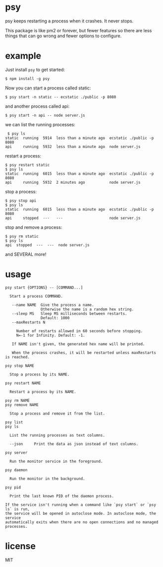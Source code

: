# psy

psy keeps restarting a process when it crashes. It never stops.

This package is like pm2 or forever, but fewer features so there are less things
that can go wrong and fewer options to configure.

# example

Just install `psy` to get started:

```
$ npm install -g psy
```

Now you can start a process called static:

```
$ psy start -n static -- ecstatic ./public -p 8080
```

and another process called api:

```
$ psy start -n api -- node server.js
```

we can list the running processes:

```
 $ psy ls
static  running  5914  less than a minute ago  ecstatic ./public -p 8080
api     running  5932  less than a minute ago  node server.js
```

restart a process:

```
$ psy restart static
$ psy ls
static  running  6015  less than a minute ago  ecstatic ./public -p 8080
api     running  5932  2 minutes ago           node server.js
```

stop a process:

```
$ psy stop api
$ psy ls
static  running  6015  less than a minute ago  ecstatic ./public -p 8080
api     stopped  ---   ---                     node server.js
```

stop and remove a process:

```
$ psy rm static
$ psy ls
api  stopped  ---  ---  node server.js
```

and SEVERAL more!

# usage

```
psy start {OPTIONS} -- [COMMAND...]

  Start a process COMMAND.

   --name NAME  Give the process a name.
                Otherwise the name is a random hex string.
   --sleep MS   Sleep MS milliseconds between restarts.
                Default: 1000
   --maxRestarts N

     Number of restarts allowed in 60 seconds before stopping.
     N=-1 for Infinity. Default: -1.

   If NAME isn't given, the generated hex name will be printed.
 
   When the process crashes, it will be restarted unless maxRestarts is reached.

psy stop NAME

  Stop a process by its NAME.

psy restart NAME

  Restart a process by its NAME.

psy rm NAME
psy remove NAME

  Stop a process and remove it from the list.

psy list
psy ls

  List the running processes as text columns.

  --json     Print the data as json instead of text columns.

psy server

  Run the monitor service in the foreground.

psy daemon

  Run the monitor in the background.

psy pid

  Print the last known PID of the daemon process.

If the service isn't running when a command like `psy start` or `psy ls` is run,
the service will be opened in autoclose mode. In autoclose mode, the service
automatically exits when there are no open connections and no managed processes.
```

# license

MIT
